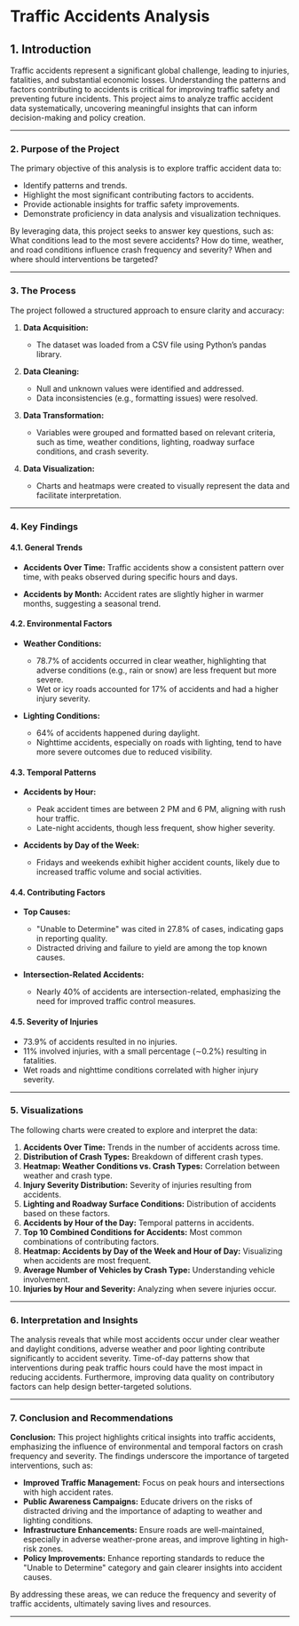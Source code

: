
# Traffic Accidents Analysis

## **1. Introduction**

Traffic accidents represent a significant global challenge, leading to injuries, fatalities, and substantial economic losses. Understanding the patterns and factors contributing to accidents is critical for improving traffic safety and preventing future incidents. This project aims to analyze traffic accident data systematically, uncovering meaningful insights that can inform decision-making and policy creation.

---

### **2. Purpose of the Project**

The primary objective of this analysis is to explore traffic accident data to:

- Identify patterns and trends.
- Highlight the most significant contributing factors to accidents.
- Provide actionable insights for traffic safety improvements.
- Demonstrate proficiency in data analysis and visualization techniques.

By leveraging data, this project seeks to answer key questions, such as: What conditions lead to the most severe accidents? How do time, weather, and road conditions influence crash frequency and severity? When and where should interventions be targeted?

---

### **3. The Process**

The project followed a structured approach to ensure clarity and accuracy:

1. **Data Acquisition:**

   - The dataset was loaded from a CSV file using Python’s pandas library.

2. **Data Cleaning:**

   - Null and unknown values were identified and addressed.
   - Data inconsistencies (e.g., formatting issues) were resolved.

3. **Data Transformation:**

   - Variables were grouped and formatted based on relevant criteria, such as time, weather conditions, lighting, roadway surface conditions, and crash severity.

4. **Data Visualization:**

   - Charts and heatmaps were created to visually represent the data and facilitate interpretation.

---

### **4. Key Findings**

#### **4.1. General Trends**

- **Accidents Over Time:**
  Traffic accidents show a consistent pattern over time, with peaks observed during specific hours and days.

- **Accidents by Month:**
  Accident rates are slightly higher in warmer months, suggesting a seasonal trend.

#### **4.2. Environmental Factors**

- **Weather Conditions:**

  - 78.7% of accidents occurred in clear weather, highlighting that adverse conditions (e.g., rain or snow) are less frequent but more severe.
  - Wet or icy roads accounted for 17% of accidents and had a higher injury severity.

- **Lighting Conditions:**

  - 64% of accidents happened during daylight.
  - Nighttime accidents, especially on roads with lighting, tend to have more severe outcomes due to reduced visibility.

#### **4.3. Temporal Patterns**

- **Accidents by Hour:**

  - Peak accident times are between 2 PM and 6 PM, aligning with rush hour traffic.
  - Late-night accidents, though less frequent, show higher severity.

- **Accidents by Day of the Week:**

  - Fridays and weekends exhibit higher accident counts, likely due to increased traffic volume and social activities.

#### **4.4. Contributing Factors**

- **Top Causes:**

  - "Unable to Determine" was cited in 27.8% of cases, indicating gaps in reporting quality.
  - Distracted driving and failure to yield are among the top known causes.

- **Intersection-Related Accidents:**

  - Nearly 40% of accidents are intersection-related, emphasizing the need for improved traffic control measures.

#### **4.5. Severity of Injuries**

- 73.9% of accidents resulted in no injuries.
- 11% involved injuries, with a small percentage (∼0.2%) resulting in fatalities.
- Wet roads and nighttime conditions correlated with higher injury severity.

---

### **5. Visualizations**

The following charts were created to explore and interpret the data:

1. **Accidents Over Time:** Trends in the number of accidents across time.
2. **Distribution of Crash Types:** Breakdown of different crash types.
3. **Heatmap: Weather Conditions vs. Crash Types:** Correlation between weather and crash type.
4. **Injury Severity Distribution:** Severity of injuries resulting from accidents.
5. **Lighting and Roadway Surface Conditions:** Distribution of accidents based on these factors.
6. **Accidents by Hour of the Day:** Temporal patterns in accidents.
7. **Top 10 Combined Conditions for Accidents:** Most common combinations of contributing factors.
8. **Heatmap: Accidents by Day of the Week and Hour of Day:** Visualizing when accidents are most frequent.
9. **Average Number of Vehicles by Crash Type:** Understanding vehicle involvement.
10. **Injuries by Hour and Severity:** Analyzing when severe injuries occur.

---

### **6. Interpretation and Insights**

The analysis reveals that while most accidents occur under clear weather and daylight conditions, adverse weather and poor lighting contribute significantly to accident severity. Time-of-day patterns show that interventions during peak traffic hours could have the most impact in reducing accidents. Furthermore, improving data quality on contributory factors can help design better-targeted solutions.

---

### **7. Conclusion and Recommendations**

**Conclusion:**
This project highlights critical insights into traffic accidents, emphasizing the influence of environmental and temporal factors on crash frequency and severity. The findings underscore the importance of targeted interventions, such as:

- **Improved Traffic Management:** Focus on peak hours and intersections with high accident rates.
- **Public Awareness Campaigns:** Educate drivers on the risks of distracted driving and the importance of adapting to weather and lighting conditions.
- **Infrastructure Enhancements:** Ensure roads are well-maintained, especially in adverse weather-prone areas, and improve lighting in high-risk zones.
- **Policy Improvements:** Enhance reporting standards to reduce the "Unable to Determine" category and gain clearer insights into accident causes.

By addressing these areas, we can reduce the frequency and severity of traffic accidents, ultimately saving lives and resources.

---
